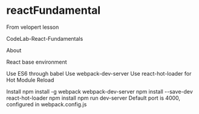 # reactFundamental
From velopert lesson

CodeLab-React-Fundamentals

About

React base environment

Use ES6 through babel
Use webpack-dev-server
Use react-hot-loader for Hot Module Reload

Install
npm install -g webpack webpack-dev-server
npm install --save-dev react-hot-loader
npm install
npm run dev-server
Default port is 4000, configured in webpack.config.js
